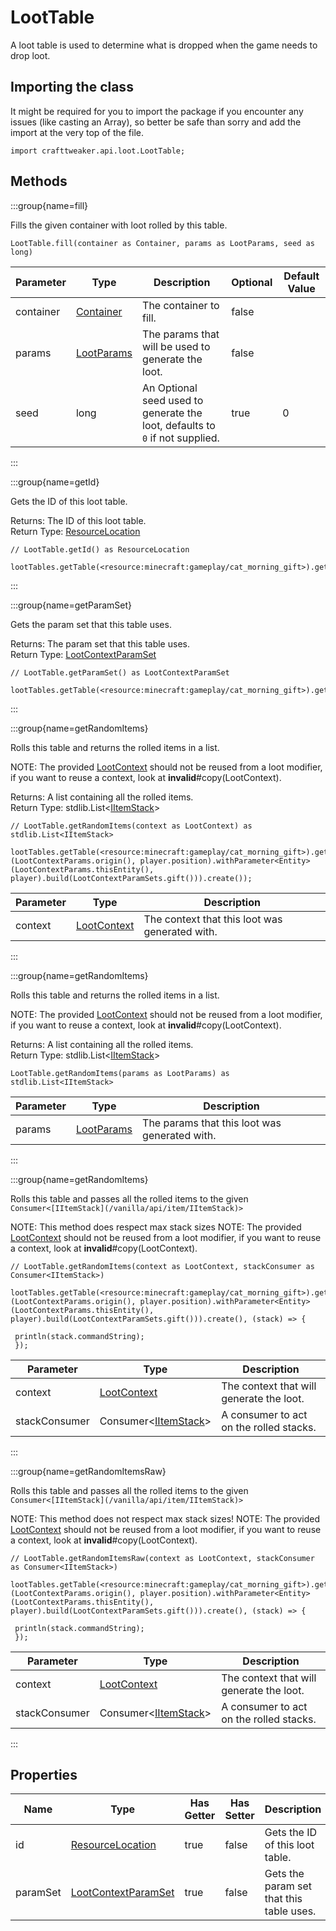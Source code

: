 # LootTable

A loot table is used to determine what is dropped when the game needs to drop loot.

## Importing the class

It might be required for you to import the package if you encounter any issues (like casting an Array), so better be safe than sorry and add the import at the very top of the file.
```zenscript
import crafttweaker.api.loot.LootTable;
```


## Methods

:::group{name=fill}

Fills the given container with loot rolled by this table.

```zenscript
LootTable.fill(container as Container, params as LootParams, seed as long)
```

| Parameter |                    Type                    |                                 Description                                  | Optional | Default Value |
|-----------|--------------------------------------------|------------------------------------------------------------------------------|----------|---------------|
| container | [Container](/vanilla/api/world/Container)  | The container to fill.                                                       | false    |               |
| params    | [LootParams](/vanilla/api/loot/LootParams) | The params that will be used to generate the loot.                           | false    |               |
| seed      | long                                       | An Optional seed used to generate the loot, defaults to `0` if not supplied. | true     | 0             |


:::

:::group{name=getId}

Gets the ID of this loot table.

Returns: The ID of this loot table.  
Return Type: [ResourceLocation](/vanilla/api/resource/ResourceLocation)

```zenscript
// LootTable.getId() as ResourceLocation

lootTables.getTable(<resource:minecraft:gameplay/cat_morning_gift>).getId();
```

:::

:::group{name=getParamSet}

Gets the param set that this table uses.

Returns: The param set that this table uses.  
Return Type: [LootContextParamSet](/vanilla/api/loot/param/LootContextParamSet)

```zenscript
// LootTable.getParamSet() as LootContextParamSet

lootTables.getTable(<resource:minecraft:gameplay/cat_morning_gift>).getParamSet();
```

:::

:::group{name=getRandomItems}

Rolls this table and returns the rolled items in a list.

 NOTE: The provided [LootContext](/vanilla/api/loot/LootContext) should not be reused from a loot modifier, if you want to reuse a context, look at **invalid**#copy(LootContext).

Returns: A list containing all the rolled items.  
Return Type: stdlib.List&lt;[IItemStack](/vanilla/api/item/IItemStack)&gt;

```zenscript
// LootTable.getRandomItems(context as LootContext) as stdlib.List<IItemStack>

lootTables.getTable(<resource:minecraft:gameplay/cat_morning_gift>).getRandomItems(LootContextBuilder.create(LootParamsBuilder.create(level).withParameter<Vec3>(LootContextParams.origin(), player.position).withParameter<Entity>(LootContextParams.thisEntity(), player).build(LootContextParamSets.gift())).create());
```

| Parameter |                     Type                     |                  Description                   |
|-----------|----------------------------------------------|------------------------------------------------|
| context   | [LootContext](/vanilla/api/loot/LootContext) | The context that this loot was generated with. |


:::

:::group{name=getRandomItems}

Rolls this table and returns the rolled items in a list.

 NOTE: The provided [LootContext](/vanilla/api/loot/LootContext) should not be reused from a loot modifier, if you want to reuse a context, look at **invalid**#copy(LootContext).

Returns: A list containing all the rolled items.  
Return Type: stdlib.List&lt;[IItemStack](/vanilla/api/item/IItemStack)&gt;

```zenscript
LootTable.getRandomItems(params as LootParams) as stdlib.List<IItemStack>
```

| Parameter |                    Type                    |                  Description                  |
|-----------|--------------------------------------------|-----------------------------------------------|
| params    | [LootParams](/vanilla/api/loot/LootParams) | The params that this loot was generated with. |


:::

:::group{name=getRandomItems}

Rolls this table and passes all the rolled items to the given `Consumer<[IItemStack](/vanilla/api/item/IItemStack)>`

 NOTE: This method does respect max stack sizes
 NOTE: The provided [LootContext](/vanilla/api/loot/LootContext) should not be reused from a loot modifier, if you want to reuse a context, look at **invalid**#copy(LootContext).

```zenscript
// LootTable.getRandomItems(context as LootContext, stackConsumer as Consumer<IItemStack>)

lootTables.getTable(<resource:minecraft:gameplay/cat_morning_gift>).getRandomItems(LootContextBuilder.create(LootParamsBuilder.create(level).withParameter<Vec3>(LootContextParams.origin(), player.position).withParameter<Entity>(LootContextParams.thisEntity(), player).build(LootContextParamSets.gift())).create(), (stack) => {

 println(stack.commandString);
 });
```

|   Parameter   |                            Type                            |               Description                |
|---------------|------------------------------------------------------------|------------------------------------------|
| context       | [LootContext](/vanilla/api/loot/LootContext)               | The context that will generate the loot. |
| stackConsumer | Consumer&lt;[IItemStack](/vanilla/api/item/IItemStack)&gt; | A consumer to act on the rolled stacks.  |


:::

:::group{name=getRandomItemsRaw}

Rolls this table and passes all the rolled items to the given `Consumer<[IItemStack](/vanilla/api/item/IItemStack)>`

 NOTE: This method does not respect max stack sizes!
 NOTE: The provided [LootContext](/vanilla/api/loot/LootContext) should not be reused from a loot modifier, if you want to reuse a context, look at **invalid**#copy(LootContext).

```zenscript
// LootTable.getRandomItemsRaw(context as LootContext, stackConsumer as Consumer<IItemStack>)

lootTables.getTable(<resource:minecraft:gameplay/cat_morning_gift>).getRandomItemsRaw(LootContextBuilder.create(LootParamsBuilder.create(level).withParameter<Vec3>(LootContextParams.origin(), player.position).withParameter<Entity>(LootContextParams.thisEntity(), player).build(LootContextParamSets.gift())).create(), (stack) => {

 println(stack.commandString);
 });
```

|   Parameter   |                            Type                            |               Description                |
|---------------|------------------------------------------------------------|------------------------------------------|
| context       | [LootContext](/vanilla/api/loot/LootContext)               | The context that will generate the loot. |
| stackConsumer | Consumer&lt;[IItemStack](/vanilla/api/item/IItemStack)&gt; | A consumer to act on the rolled stacks.  |


:::


## Properties

|   Name   |                                Type                                | Has Getter | Has Setter |               Description                |
|----------|--------------------------------------------------------------------|------------|------------|------------------------------------------|
| id       | [ResourceLocation](/vanilla/api/resource/ResourceLocation)         | true       | false      | Gets the ID of this loot table.          |
| paramSet | [LootContextParamSet](/vanilla/api/loot/param/LootContextParamSet) | true       | false      | Gets the param set that this table uses. |

